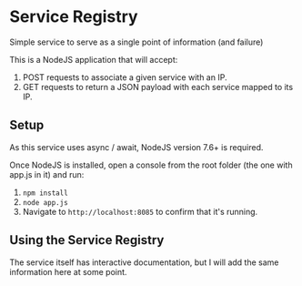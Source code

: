 # Service Registry
Simple service to serve as a single point of information (and failure)

This is a NodeJS application that will accept:
1. POST requests to associate a given service with an IP.
1. GET requests to return a JSON payload with each service mapped to its IP.

## Setup
As this service uses async / await, NodeJS version 7.6+ is required.  

Once NodeJS is installed, open a console from the root folder (the one with app.js in it) and run:
1. `npm install`
1. `node app.js`
1. Navigate to `http://localhost:8085` to confirm that it's running.

## Using the Service Registry
The service itself has interactive documentation, but I will add the same information here at some point.
